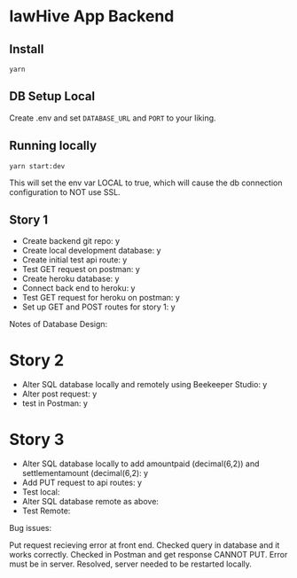 # lawHive App Backend 

## Install

`yarn`

## DB Setup Local

Create .env and set `DATABASE_URL` and `PORT` to your liking.

## Running locally

`yarn start:dev`

This will set the env var LOCAL to true, which will cause the db connection configuration to NOT use SSL.

## Story 1 

- Create backend git repo: y
- Create local development database: y
- Create initial test api route: y 
- Test GET request on postman: y 
- Create heroku database: y
- Connect back end to heroku: y  
- Test GET request for heroku on postman: y 
- Set up GET and POST routes for story 1: y 

Notes of Database Design: 


# Story 2 

- Alter SQL database locally and remotely using Beekeeper Studio: y
- Alter post request: y
- test in Postman: y

# Story 3

- Alter SQL database locally to add amountpaid (decimal(6,2)) and settlementamount (decimal(6,2): y
- Add PUT request to api routes: y 
- Test local:
- Alter SQL database remote as above: 
- Test Remote: 

Bug issues: 

Put request recieving error at front end. Checked query in database and it works correctly. Checked in Postman and get response CANNOT PUT. Error must be in server. 
Resolved, server needed to be restarted locally. 